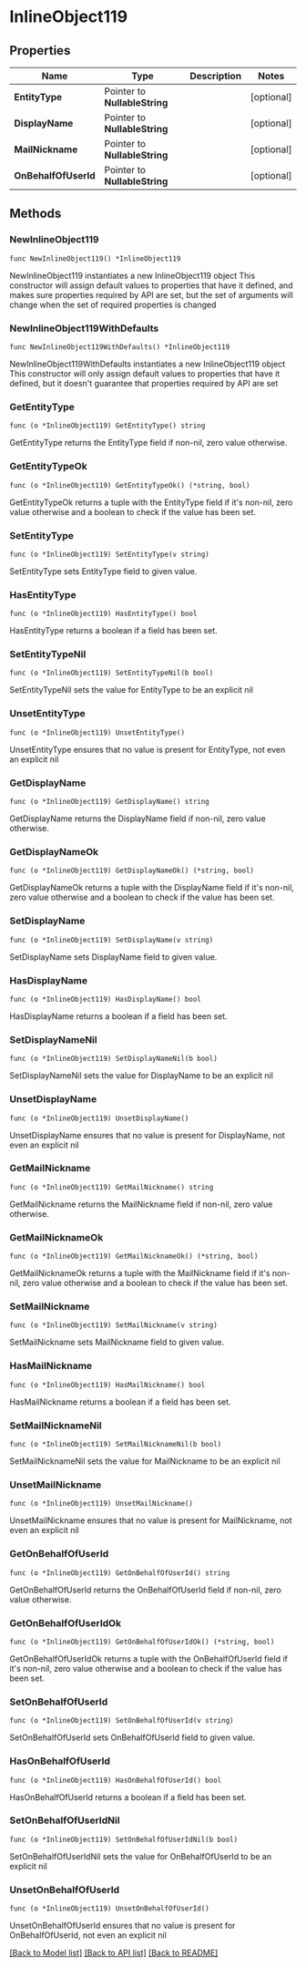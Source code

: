 # InlineObject119

## Properties

Name | Type | Description | Notes
------------ | ------------- | ------------- | -------------
**EntityType** | Pointer to **NullableString** |  | [optional] 
**DisplayName** | Pointer to **NullableString** |  | [optional] 
**MailNickname** | Pointer to **NullableString** |  | [optional] 
**OnBehalfOfUserId** | Pointer to **NullableString** |  | [optional] 

## Methods

### NewInlineObject119

`func NewInlineObject119() *InlineObject119`

NewInlineObject119 instantiates a new InlineObject119 object
This constructor will assign default values to properties that have it defined,
and makes sure properties required by API are set, but the set of arguments
will change when the set of required properties is changed

### NewInlineObject119WithDefaults

`func NewInlineObject119WithDefaults() *InlineObject119`

NewInlineObject119WithDefaults instantiates a new InlineObject119 object
This constructor will only assign default values to properties that have it defined,
but it doesn't guarantee that properties required by API are set

### GetEntityType

`func (o *InlineObject119) GetEntityType() string`

GetEntityType returns the EntityType field if non-nil, zero value otherwise.

### GetEntityTypeOk

`func (o *InlineObject119) GetEntityTypeOk() (*string, bool)`

GetEntityTypeOk returns a tuple with the EntityType field if it's non-nil, zero value otherwise
and a boolean to check if the value has been set.

### SetEntityType

`func (o *InlineObject119) SetEntityType(v string)`

SetEntityType sets EntityType field to given value.

### HasEntityType

`func (o *InlineObject119) HasEntityType() bool`

HasEntityType returns a boolean if a field has been set.

### SetEntityTypeNil

`func (o *InlineObject119) SetEntityTypeNil(b bool)`

 SetEntityTypeNil sets the value for EntityType to be an explicit nil

### UnsetEntityType
`func (o *InlineObject119) UnsetEntityType()`

UnsetEntityType ensures that no value is present for EntityType, not even an explicit nil
### GetDisplayName

`func (o *InlineObject119) GetDisplayName() string`

GetDisplayName returns the DisplayName field if non-nil, zero value otherwise.

### GetDisplayNameOk

`func (o *InlineObject119) GetDisplayNameOk() (*string, bool)`

GetDisplayNameOk returns a tuple with the DisplayName field if it's non-nil, zero value otherwise
and a boolean to check if the value has been set.

### SetDisplayName

`func (o *InlineObject119) SetDisplayName(v string)`

SetDisplayName sets DisplayName field to given value.

### HasDisplayName

`func (o *InlineObject119) HasDisplayName() bool`

HasDisplayName returns a boolean if a field has been set.

### SetDisplayNameNil

`func (o *InlineObject119) SetDisplayNameNil(b bool)`

 SetDisplayNameNil sets the value for DisplayName to be an explicit nil

### UnsetDisplayName
`func (o *InlineObject119) UnsetDisplayName()`

UnsetDisplayName ensures that no value is present for DisplayName, not even an explicit nil
### GetMailNickname

`func (o *InlineObject119) GetMailNickname() string`

GetMailNickname returns the MailNickname field if non-nil, zero value otherwise.

### GetMailNicknameOk

`func (o *InlineObject119) GetMailNicknameOk() (*string, bool)`

GetMailNicknameOk returns a tuple with the MailNickname field if it's non-nil, zero value otherwise
and a boolean to check if the value has been set.

### SetMailNickname

`func (o *InlineObject119) SetMailNickname(v string)`

SetMailNickname sets MailNickname field to given value.

### HasMailNickname

`func (o *InlineObject119) HasMailNickname() bool`

HasMailNickname returns a boolean if a field has been set.

### SetMailNicknameNil

`func (o *InlineObject119) SetMailNicknameNil(b bool)`

 SetMailNicknameNil sets the value for MailNickname to be an explicit nil

### UnsetMailNickname
`func (o *InlineObject119) UnsetMailNickname()`

UnsetMailNickname ensures that no value is present for MailNickname, not even an explicit nil
### GetOnBehalfOfUserId

`func (o *InlineObject119) GetOnBehalfOfUserId() string`

GetOnBehalfOfUserId returns the OnBehalfOfUserId field if non-nil, zero value otherwise.

### GetOnBehalfOfUserIdOk

`func (o *InlineObject119) GetOnBehalfOfUserIdOk() (*string, bool)`

GetOnBehalfOfUserIdOk returns a tuple with the OnBehalfOfUserId field if it's non-nil, zero value otherwise
and a boolean to check if the value has been set.

### SetOnBehalfOfUserId

`func (o *InlineObject119) SetOnBehalfOfUserId(v string)`

SetOnBehalfOfUserId sets OnBehalfOfUserId field to given value.

### HasOnBehalfOfUserId

`func (o *InlineObject119) HasOnBehalfOfUserId() bool`

HasOnBehalfOfUserId returns a boolean if a field has been set.

### SetOnBehalfOfUserIdNil

`func (o *InlineObject119) SetOnBehalfOfUserIdNil(b bool)`

 SetOnBehalfOfUserIdNil sets the value for OnBehalfOfUserId to be an explicit nil

### UnsetOnBehalfOfUserId
`func (o *InlineObject119) UnsetOnBehalfOfUserId()`

UnsetOnBehalfOfUserId ensures that no value is present for OnBehalfOfUserId, not even an explicit nil

[[Back to Model list]](../README.md#documentation-for-models) [[Back to API list]](../README.md#documentation-for-api-endpoints) [[Back to README]](../README.md)



